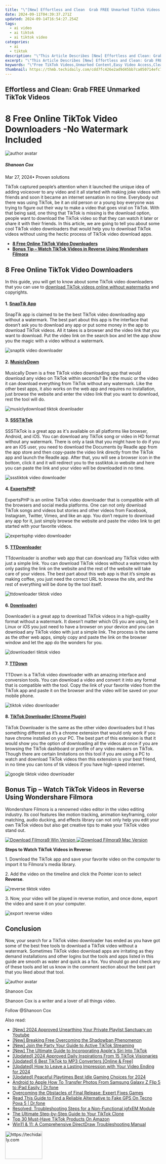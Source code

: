 ```yaml
---
title: "\"[New] Effortless and Clean  Grab FREE Unmarked TikTok Videos for 2024\""
date: 2024-09-11T04:39:37.271Z
updated: 2024-09-14T16:54:27.254Z
tags:
  - ai video
  - ai tiktok
  - ai tiktok video
categories:
  - ai
  - tiktok
description: "\"This Article Describes [New] Effortless and Clean: Grab FREE Unmarked TikTok Videos for 2024\""
excerpt: "\"This Article Describes [New] Effortless and Clean: Grab FREE Unmarked TikTok Videos for 2024\""
keywords: "\"Free TikTok Videos,Unmarked Content,Easy Video Access,Clean Vid Download,TikTok Hacking,Markerless Filesharing,No-Risk Video Grab\""
thumbnail: https://thmb.techidaily.com/cdd7fc426e2ad9d45bb7ca050714efc7a5191159c61f1ffd4157c0d0a51c0306.jpg
---
```


## Effortless and Clean: Grab FREE Unmarked TikTok Videos

# 8 Free Online TikTok Video Downloaders -No Watermark Included

![author avatar](https://images.wondershare.com/filmora/article-images/shannon-cox.jpg)

##### Shanoon Cox

 Mar 27, 2024• Proven solutions

TikTok captured people’s attention when it launched the unique idea of adding voiceover to any video and it all started with making joke videos with friends and soon it became an internet sensation in no time. Everybody out there was using TikTok, be it an old person or a young boy everyone was trying to figure out their way to make a video that goes viral on TikTok. With that being said, one thing that TikTok is missing is the download option, people want to download the TikTok video so that they can watch it later or share it with their friends. In this article, we are going to tell you about some cool TikTok video downloaders that would help you to download TikTok videos without using the hectic process of TikTok video download apps.

* [**8 Free Online TikTok Video Downloaders**](#part1)
* [**Bonus Tip – Watch TikTok Videos in Reverse Using Wondershare Filmora**](#part2)

## 8 Free Online TikTok Video Downloaders

In this guide, you will get to know about some TikTok video downloaders that you can use to [download TikTok videos online without watermarks](https://tools.techidaily.com/wondershare/filmora/download/) and copyrights.

#### 1. [SnapTik App](https://snaptik.app/)

SnapTik app is claimed to be the best TikTok video downloading app without a watermark. The best part about this app is the interface that doesn’t ask you to download any app or put some money in the app to download TikTok videos. All it takes is a browser and the video link that you want to download. Put the video link on the search box and let the app show you the magic with a video without a watermark.

![snaptik video downloader](https://images.wondershare.com/filmora/article-images/1-snaptik-video-download.jpg)

#### 2. [MusiclyDown](https://musicallydown.com/)

Musically Down is a free TikTok video downloading app that would download any video on TikTok within seconds? Be it the music or the video it can download everything from TikTok without any watermark. Like the other best apps, it also works on the web app and requires no installation, just browse the website and enter the video link that you want to download, rest the tool will do.

![musiclydownload tiktok downloader](https://images.wondershare.com/filmora/article-images/2-musicly-video-download.jpg)

#### 3. [SSSTikTok](https://ssstiktok.io/)

SSSTikTok is a great app as it's available on all platforms like browser, Android, and iOS. You can download any TikTok song or video in HD format without any watermark. There is only a task that you might have to do if you are an iOS user, you need to download the Documents by Readle app from the app store and then copy-paste the video link directly from the TikTok app and launch the Readle app. After that, you will see a browser icon in the bottom, click it and it will redirect you to the ssstiktok.io website and here you can paste the link and your video will be downloaded in no time.

![ssstiktok video downloader](https://images.wondershare.com/filmora/article-images/3-ssstiktok-video-download.jpg)

#### 4. [ExpertsPHP](https://www.expertsphp.com/tiktok-video-downloader.html)

ExpertsPHP is an online TikTok video downloader that is compatible with all the browsers and social media platforms. One can not only download TikTok songs and videos but stories and other videos from Facebook, Instagram, Twitter, Vimeo, and like an app. You don’t require to download any app for it, just simply browse the website and paste the video link to get started with your favorite videos.

![expertsphp video downloader](https://images.wondershare.com/filmora/article-images/4-expertsphp-video-download.jpg)

#### 5. [TTDownloader](https://ttdownloader.com/)

TTdownloader is another web app that can download any TikTok video with just a simple link. You can download TikTok videos without a watermark by only pasting the link on the website and the rest of the website will take care of your videos. The best part about this web app is that it’s simple as making coffee, you just need the correct URL to browse the site, and the rest of everything will be done by the tool itself.

![ttdownloader tiktok video](https://images.wondershare.com/filmora/article-images/5-ttdownloader-tiktok-video.jpg)

#### 6. [Downloaderi](https://downloaderi.com/)

Downloaderi is a great app to download TikTok videos in a high-quality format without a watermark. It doesn’t matter which OS you are using, be it Linux or iOS you just need to have a browser on your device and you can download any TikTok video with just a simple link. The process is the same as the other web apps, simply copy and paste the link on the browser window and let the app do the wonders for you.

![downloaderi tiktok video](https://images.wondershare.com/filmora/article-images/6-downloadri-tiktok-video.jpg)

#### 7. [TTDown](https://ttdown.org/)

TTDown is a TikTok video downloader with an amazing interface and conversion tools. You can download a video and convert it into any format that is compatible with the tool. Copy the link of your favorite video from the TikTok app and paste it on the browser and the video will be saved on your mobile phone.

![tiktok video downloader](https://images.wondershare.com/filmora/article-images/7-ttdownload-org-tiktok-video.jpg)

#### 8. [TikTok Downloader (Chrome Plugin)](https://chrome.google.com/webstore/detail/tiktok-downloader/blbckhiepgpniilpmlionnkjoeehhgao?hl=en)

TikTok Downloader is the same as the other video downloaders but it has something different as it’s a chrome extension that would only work if you have chrome installed on your PC. The best part of this extension is that it would show you the option of downloading all the videos at once if you are browsing the TikTok dashboard or profile of any video makers on TikTok. Though there are certain limitations on this tool if you are using a PC to watch and download TikTok videos then this extension is your best friend, in no time you can tons of tik videos if you have high-speed internet.

![google tiktok video downloader](https://images.wondershare.com/filmora/article-images/google-tiktok-downloader-plugin.jpg)

## Bonus Tip – Watch TikTok Videos in Reverse Using Wondershare Filmora

Wondershare Filmora is a renowned video editor in the video editing industry. Its cool features like motion tracking, animation keyframing, color matching, audio ducking, and effects library can not only help you edit your own TikTok videos but also get creative tips to make your TikTok video stand out.

[![Download Filmora9 Win Version](https://images.wondershare.com/filmora/guide/download-btn-win.jpg) ](https://tools.techidaily.com/wondershare/filmora/download/) [![Download Filmora9 Mac Version](https://images.wondershare.com/filmora/guide/download-btn-mac.jpg) ](https://tools.techidaily.com/wondershare/filmora/download/)

**Steps to Watch TikTok Videos in Reverse:**

1\. Download the TikTok app and save your favorite video on the computer to import it to Filmora's media library.

2\. Add the video on the timeline and click the Pointer icon to select **Reverse**.

![reverse tiktok video](https://images.wondershare.com/filmora/article-images/9-reverse-tiktok-video.jpg)

3\. Now, your video will be played in reverse motion, and once done, export the video and save it on your computer.

![export reverse video](https://images.wondershare.com/filmora/article-images/10-export-reverse-video.jpg)

## Conclusion

Now, your search for a TikTok video downloader has ended as you have got some of the best free tools to download a TikTok video without a watermark. Sometimes TikTok video download apps are irritating as they demand installations and other logins but the tools and apps listed in this guide are smooth as water and quick as a fox. You should go and check any of these tools and let us know in the comment section about the best part that you liked about that tool.

![author avatar](https://images.wondershare.com/filmora/article-images/shannon-cox.jpg)

Shanoon Cox

Shanoon Cox is a writer and a lover of all things video.

Follow @Shanoon Cox

<ins class="adsbygoogle"
      style="display:block"
      data-ad-client="ca-pub-7571918770474297"
      data-ad-slot="8358498916"
      data-ad-format="auto"
      data-full-width-responsive="true"></ins>

<span class="atpl-alsoreadstyle">Also read:</span>
<div><ul>
<li><a href="https://youtube-tips.techidaily.com/024-approved-unearthing-your-private-playlist-sanctuary-on-youtube/"><u>[New] 2024 Approved Unearthing Your Private Playlist Sanctuary on Youtube</u></a></li>
<li><a href="https://tiktok-clips.techidaily.com/new-breaking-free-overcoming-the-shadowban-phenomenon/"><u>[New] Breaking Free Overcoming the Shadowban Phenomenon</u></a></li>
<li><a href="https://tiktok-clips.techidaily.com/new-join-the-party-your-guide-to-active-tiktok-streaming/"><u>[New] Join the Party Your Guide to Active TikTok Streaming</u></a></li>
<li><a href="https://tiktok-clips.techidaily.com/new-the-ultimate-guide-to-incorporating-apples-siri-into-tiktok/"><u>[New] The Ultimate Guide to Incorporating Apple's Siri Into TikTok</u></a></li>
<li><a href="https://tiktok-clips.techidaily.com/updated-2024-approved-daily-inspirations-from-15-tiktok-visionaries/"><u>[Updated] 2024 Approved Daily Inspirations From 15 TikTok Visionaries</u></a></li>
<li><a href="https://tiktok-clips.techidaily.com/updated-6-best-tiktok-to-mp3-converters-online-and-free/"><u>[Updated] 6 Best TikTok to MP3 Converters [Online & Free]</u></a></li>
<li><a href="https://eaxpv-info.techidaily.com/updated-how-to-leave-a-lasting-impression-with-your-video-ending-for-2024/"><u>[Updated] How to Leave a Lasting Impression with Your Video Ending for 2024</u></a></li>
<li><a href="https://screen-capture.techidaily.com/updated-peaceful-playtimes-best-idle-gaming-choices-for-2024/"><u>[Updated] Peaceful Playtimes Best Idle Gaming Choices for 2024</u></a></li>
<li><a href="https://blog-min.techidaily.com/android-to-apple-how-to-transfer-photos-from-samsung-galaxy-z-flip-5-to-ipad-easily-drfone-by-drfone-transfer-from-android-transfer-from-android/"><u>Android to Apple How To Transfer Photos From Samsung Galaxy Z Flip 5 to iPad Easily | Dr.fone</u></a></li>
<li><a href="https://win-solutions.techidaily.com/overcoming-the-obstacles-of-final-release-expert-fixes-games/"><u>Overcoming the Obstacles of Final Release: Expert Fixes Games</u></a></li>
<li><a href="https://fake-location.techidaily.com/read-this-guide-to-find-a-reliable-alternative-to-fake-gps-on-tecno-pova-5-drfone-by-drfone-virtual-android/"><u>Read This Guide to Find a Reliable Alternative to Fake GPS On Tecno Pova 5 | Dr.fone</u></a></li>
<li><a href="https://common-error.techidaily.com/resolved-troubleshooting-steps-for-a-non-functional-igfxem-module/"><u>Resolved: Troubleshooting Steps for a Non-Functional igfxEM Module</u></a></li>
<li><a href="https://tiktok-clips.techidaily.com/the-ultimate-step-by-step-guide-to-your-tiktok-clone/"><u>The Ultimate Step-by-Step Guide to Your TikTok Clone</u></a></li>
<li><a href="https://tiktok-clips.techidaily.com/top-30-must-have-tiktok-products-on-amazon/"><u>Top 30 Must-Have TikTok Products On Amazon</u></a></li>
<li><a href="https://win11.techidaily.com/win11-and-11-a-comprehensive-directdraw-troubleshooting-manual/"><u>Win11 & 11: A Comprehensive DirectDraw Troubleshooting Manual</u></a></li>
</ul></div>

<!-- affiliate ads begin -->
<a href="https://aligracehair.sjv.io/c/5597632/2115910/19272" target="_top" id="2115910">
  <img src="//a.impactradius-go.com/display-ad/19272-2115910" border="0" alt="https://techidaily.com" width="120" height="90"/>
</a>
<img height="0" width="0" src="https://aligracehair.sjv.io/i/5597632/2115910/19272" style="position:absolute;visibility:hidden;" border="0" />
<!-- affiliate ads end -->

